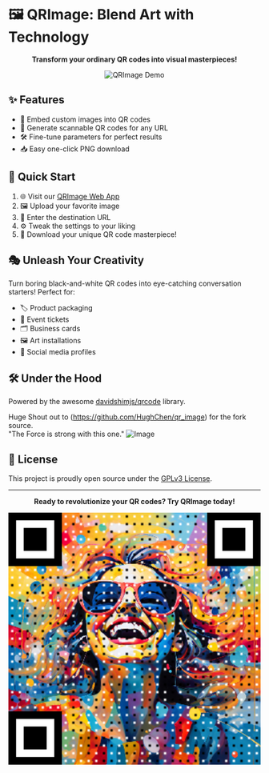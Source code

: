 # 🖼️ QRImage: Blend Art with Technology

<p align="center">
    <strong>Transform your ordinary QR codes into visual masterpieces!</strong>
</p>

<p align="center">
    <img src="images/demo.png" alt="QRImage Demo" width="600">
</p>

## ✨ Features

- 🎨 Embed custom images into QR codes
- 🔗 Generate scannable QR codes for any URL
- 🛠️ Fine-tune parameters for perfect results
- 📥 Easy one-click PNG download

## 🚀 Quick Start

1. 🌐 Visit our [QRImage Web App](https://alanchelmickjr.github.io/qr_image_gen/)
2. 🖼️ Upload your favorite image
3. 🔗 Enter the destination URL
4. ⚙️ Tweak the settings to your liking
5. 💾 Download your unique QR code masterpiece!

## 🎭 Unleash Your Creativity

Turn boring black-and-white QR codes into eye-catching conversation starters! Perfect for:

- 🏷️ Product packaging
- 🎫 Event tickets
- 🗂️ Business cards
- 🖼️ Art installations
- 📱 Social media profiles

## 🛠️ Under the Hood

Powered by the awesome [davidshimjs/qrcode](https://github.com/davidshimjs/qrcodejs) library.

Huge Shout out to (https://github.com/HughChen/qr_image) for the fork source.  
"The Force is strong with this one."
<img src="https://gp8lfrj7ia0anqai.public.blob.vercel-storage.com/image-1725423190574-g8YVuhoPnm6jGFGPhyNzC4wdbzo14E.jpg" width="300" alt="Image">
## 📜 License

This project is proudly open source under the [GPLv3 License](LICENSE).

---

<p align="center">
    <strong>Ready to revolutionize your QR codes? Try QRImage today!</strong>
</p>
<p align="center">
    <img src="images/qr_image.png" alt="QRImage Demo" width="600">
</p>
